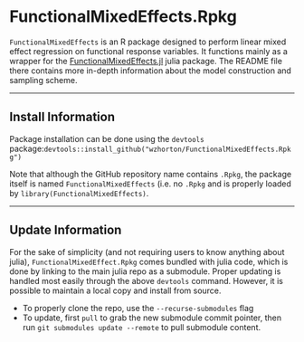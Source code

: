 # FunctionalMixedEffects.Rpkg

`FunctionalMixedEffects` is an R package designed to perform linear mixed effect regression on functional response variables. It 
functions mainly as a wrapper for the [FunctionalMixedEffects.jl](github.com/wzhorton/FunctionalMixedEffects.jl) julia package. The README 
file there contains more in-depth information about the model construction and sampling scheme.

---
## Install Information

Package installation can be done using the `devtools` package:`devtools::install_github("wzhorton/FunctionalMixedEffects.Rpkg")`

Note that although the GitHub repository name contains `.Rpkg`, the package itself is named `FunctionalMixedEffects` (i.e. no `.Rpkg` and 
is properly loaded by `library(FunctionalMixedEffects)`.

---
## Update Information

For the sake of simplicity (and not requiring users to know anything about julia), `FunctionalMixedEffect.Rpkg` comes bundled with 
julia code, which is done by linking to the main julia repo as a submodule. Proper updating is handled most easily through
the above `devtools` command. However, it is possible to maintain a local copy and install from source.

- To properly clone the repo, use the `--recurse-submodules` flag
- To update, first `pull` to grab the new submodule commit pointer, then run `git submodules update --remote` to pull submodule content.

